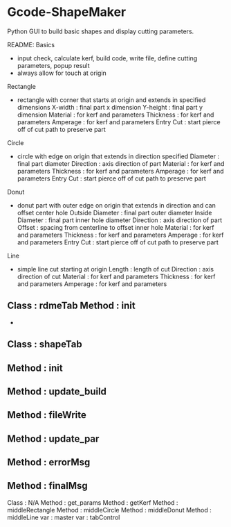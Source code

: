 # Gcode-ShapeMaker
Python GUI to build basic shapes and display cutting parameters.

README:
 Basics
 - input check, calculate kerf, build code, write file, define cutting parameters, popup result
 - always allow for touch at origin
 
 Rectangle
 - rectangle with corner that starts at origin and extends in specified dimensions
  X-width : final part x dimension
  Y-height : final part y dimension
  Material : for kerf and parameters
  Thickness : for kerf and parameters
  Amperage : for kerf and parameters
  Entry Cut : start pierce off of cut path to preserve part
  
 Circle
 - circle with edge on origin that extends in direction specified
  Diameter : final part diameter
  Direction : axis direction of part
  Material : for kerf and parameters
  Thickness : for kerf and parameters
  Amperage : for kerf and parameters
  Entry Cut : start pierce off of cut path to preserve part
 
 Donut
 - donut part with outer edge on origin that extends in direction and can offset center hole
  Outside Diameter : final part outer diameter
  Inside Diameter : final part inner hole diameter
  Direction : axis direction of part
  Offset : spacing from centerline to offset inner hole
  Material : for kerf and parameters
  Thickness : for kerf and parameters
  Amperage : for kerf and parameters
  Entry Cut : start pierce off of cut path to preserve part
 
 Line
 - simple line cut starting at origin
  Length : length of cut
  Direction : axis direction of cut
  Material : for kerf and parameters
  Thickness : for kerf and parameters
  Amperage : for kerf and parameters
  
 Class : rdmeTab
  Method : init
   - 
   - 
 
 Class : shapeTab
   - 
  Method : init
   - 
  Method : update_build
   - 
  Method : fileWrite
   - 
  Method : update_par
   - 
  Method : errorMsg
   - 
  Method : finalMsg
   - 
 
 Class : N/A
  Method : get_params
  Method : getKerf
  Method : middleRectangle
  Method : middleCircle
  Method : middleDonut
  Method : middleLine
  var : master
  var : tabControl
